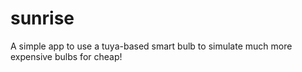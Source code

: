 # sunrise
A simple app to use a tuya-based smart bulb to simulate much more expensive bulbs for cheap!
